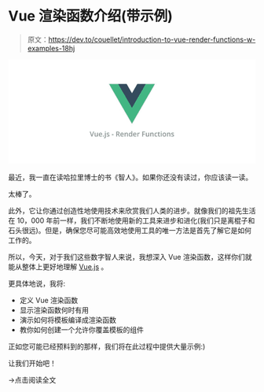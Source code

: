 # Vue 渲染函数介绍(带示例)

> 原文：<https://dev.to/couellet/introduction-to-vue-render-functions-w-examples-18hj>

[![Introduction to Vue Render Functions (w/ examples)](img/4ae97d33c666d6dc0dae1c86966488c4.png)](https://res.cloudinary.com/practicaldev/image/fetch/s--RHonhFZh--/c_limit%2Cf_auto%2Cfl_progressive%2Cq_auto%2Cw_880/https://snipcart.com/media/204322/vue-js-render.jpeg)

最近，我一直在读哈拉里博士的书《智人》。如果你还没有读过，你应该读一读。

太棒了。

此外，它让你通过创造性地使用技术来欣赏我们人类的进步。就像我们的祖先生活在 10，000 年前一样，我们不断地使用新的工具来进步和进化(我们只是离棍子和石头很远)。但是，确保您尽可能高效地使用工具的唯一方法是首先了解它是如何工作的。

所以，今天，对于我们这些数字智人来说，我想深入 Vue 渲染函数，这样你们就能从整体上更好地理解 [Vue.js](https://snipcart.com/blog/vue-js-seo-prerender-example) 。

更具体地说，我将:

*   定义 Vue 渲染函数
*   显示渲染函数何时有用
*   演示如何将模板编译成渲染函数
*   教你如何创建一个允许你覆盖模板的组件

正如您可能已经预料到的那样，我们将在此过程中提供大量示例:)

让我们开始吧！

→点击阅读全文